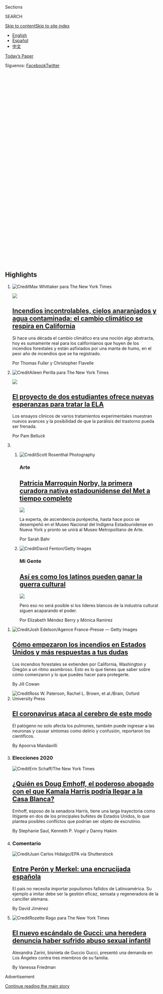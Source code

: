 <div id="app">

<div>

<div class="NYTAppHideMasthead css-1r6wvpq e1suatyy0">

<div class="section css-ui9rw0 e1suatyy2">

<div class="css-11hrj97 er09x8g0">

<div class="css-6n7j50">

</div>

<span class="css-1dv1kvn">Sections</span>

<div class="css-10488qs">

<span class="css-1dv1kvn">SEARCH</span>

</div>

[Skip to content](#site-content)[Skip to site
index](#site-index)

</div>

<div class="css-8xdxq2 e1huz5gh0">

</div>

<div class="css-8pe5zk">

  - [English](/)
  - [Español](https://www.nytimes3xbfgragh.onion/es/)
  - [中文](https://cn.nytimes3xbfgragh.onion)

</div>

</div>

<div id="masthead-bar-one" class="section hasLinks css-sxh6us e1csuq9d3">

<div class="css-4xv533 e1csuq9d0">

</div>

<div class="css-1uqjmks e1csuq9d1">

</div>

<div class="css-9e9ivx">

[](https://myaccount.nytimes3xbfgragh.onion/auth/login?response_type=cookie&client_id=vi)

</div>

<div class="css-1bvtpon e1csuq9d2">

[Today’s Paper](https://www.nytimes3xbfgragh.onion/section/todayspaper)

</div>

<div class="css-bfvq22 e1csuq9d4">

<div class="css-krcwou">

<span class="css-lmhjtr">Síguenos:
</span>[Facebook](https://www.facebookcorewwwi.onion/nytimeses/)[Twitter](https://twitter.com/nytimesES)

</div>

</div>

</div>

<div class="css-stscvm">

<div class="css-158f1cv" data-testid="masthead-desktop-logo">

</div>

</div>

<div class="css-wu78io">

</div>

<div class="css-1y7qxpi" data-aria-hidden="true" style="visibility:hidden">

<div class="css-1llhclm">

  - 
  - 
  - [World](https://www.nytimes3xbfgragh.onion/section/world)

  - [U.S.](https://www.nytimes3xbfgragh.onion/section/us)

  - [Politics](https://www.nytimes3xbfgragh.onion/section/politics)

  - [N.Y.](https://www.nytimes3xbfgragh.onion/section/nyregion)

  - [Business](https://www.nytimes3xbfgragh.onion/section/business)

  - [Opinion](https://www.nytimes3xbfgragh.onion/section/opinion)

  - [Tech](https://www.nytimes3xbfgragh.onion/section/technology)

  - [Science](https://www.nytimes3xbfgragh.onion/section/science)

  - [Health](https://www.nytimes3xbfgragh.onion/section/health)

  - [Sports](https://www.nytimes3xbfgragh.onion/section/sports)

  - [Arts](https://www.nytimes3xbfgragh.onion/section/arts)

  - [Books](https://www.nytimes3xbfgragh.onion/section/books)

  - [Style](https://www.nytimes3xbfgragh.onion/section/style)

  - [Food](https://www.nytimes3xbfgragh.onion/section/food)

  - [Travel](https://www.nytimes3xbfgragh.onion/section/travel)

  - [Magazine](https://www.nytimes3xbfgragh.onion/section/magazine)

  - [T Magazine](https://www.nytimes3xbfgragh.onion/section/t-magazine)

  - [Real
Estate](https://www.nytimes3xbfgragh.onion/section/realestate)

  - [Video](https://www.nytimes3xbfgragh.onion/video)

</div>

</div>

</div>

</div>

<div data-aria-hidden="false">

<div id="site-content" data-role="main">

<div class="css-1ffjgkm">

</div>

<div id="collection-espanol" class="section css-oji1ln e9abtgs0">

<div class="css-pjfx7q ekkqrpp0">

<div id="collection-highlights-container" class="section css-1dhf938 e46isfb1">

<div class="css-gfgt40 ekkqrpp1">

## Highlights

1.  ![<span class="css-1nk1g0h e1oaj3zl2"><span class="css-1dv1kvn">Credit</span>Max
    Whittaker para The New York
    Times</span>](https://static01.graylady3jvrrxbe.onion/images/2020/09/10/us/12fires-climate-ES-00/merlin_176789718_5f263a18-3f3d-421d-ae11-781274a9d1bf-videoLarge.jpg)
    
    <div class="css-7l6h4f">
    
    <div class="css-1dqkjed">
    
    [![](https://static01.graylady3jvrrxbe.onion/images/2020/09/10/us/12fires-climate-ES-00/merlin_176789718_5f263a18-3f3d-421d-ae11-781274a9d1bf-thumbStandard.jpg)](/es/2020/09/12/espanol/estados-unidos/cambio-climatico-incendios.html)
    
    </div>
    
    ## [Incendios incontrolables, cielos anaranjados y agua contaminada: el cambio climático se respira en California](/es/2020/09/12/espanol/estados-unidos/cambio-climatico-incendios.html)
    
    Si hace una década el cambio climático era una noción algo
    abstracta, hoy es sumamente real para los californianos que huyen de
    los incendios forestales y están asfixiados por una manta de humo,
    en el peor año de incendios que se ha
    registrado.
    
    <span class="css-me3p27"></span><span class="css-1dydysp e4e4i5l3"></span><span class="css-9voj2j">Por
    <span class="css-1baulvz" itemprop="name">Thomas Fuller</span> y
    <span class="css-1baulvz last-byline" itemprop="name">Christopher
    Flavelle</span></span>
    
    </div>

2.  ![<span class="css-1nk1g0h e1oaj3zl2"><span class="css-1dv1kvn">Credit</span>Aileen
    Perilla para The New York
    Times</span>](https://static01.graylady3jvrrxbe.onion/images/2020/09/08/science/10sci-als-es-00/merlin_176266437_3cc8b3fd-fdbd-4abd-bfed-b7904b1055bf-videoLarge.jpg)
    
    <div class="css-7l6h4f">
    
    <div class="css-1dqkjed">
    
    [![](https://static01.graylady3jvrrxbe.onion/images/2020/09/08/science/10sci-als-es-00/merlin_176266437_3cc8b3fd-fdbd-4abd-bfed-b7904b1055bf-thumbStandard.jpg)](/es/2020/09/11/espanol/ciencia-y-tecnologia/ela-reto-hielo.html)
    
    </div>
    
    ## [El proyecto de dos estudiantes ofrece nuevas esperanzas para tratar la ELA](/es/2020/09/11/espanol/ciencia-y-tecnologia/ela-reto-hielo.html)
    
    Los ensayos clínicos de varios tratamientos experimentales muestran
    nuevos avances y la posibilidad de que la parálisis del trastorno
    pueda ser
    frenada.
    
    <span class="css-me3p27"></span><span class="css-1dydysp e4e4i5l3"></span><span class="css-9voj2j">Por
    <span class="css-1baulvz last-byline" itemprop="name">Pam
    Belluck</span></span>
    
    </div>

3.  1.  ![<span class="css-1nk1g0h e1oaj3zl2"><span class="css-1dv1kvn">Credit</span>Scott
        Rosenthal
        Photography</span>](https://static01.graylady3jvrrxbe.onion/images/2020/09/10/arts/11met-item-ES/09met-item-videoLarge.jpg)
        
        <div class="css-7l6h4f">
        
        ### Arte
        
        ## [Patricia Marroquin Norby, la primera curadora nativa estadounidense del Met a tiempo completo](/es/2020/09/12/espanol/cultura/patricia-marroquin-norby-curadora-met.html)
        
        <div class="css-ajkwsy">
        
        [![](https://static01.graylady3jvrrxbe.onion/images/2020/09/10/arts/11met-item-ES/09met-item-thumbStandard.jpg)](/es/2020/09/12/espanol/cultura/patricia-marroquin-norby-curadora-met.html)
        
        </div>
        
        La experta, de ascendencia purépecha, hasta hace poco se
        desempeñó en el Museo Nacional del Indígena Estadounidense en
        Nueva York y pronto se unirá al Museo Metropolitano de
        Arte.
        
        <span class="css-me3p27"></span><span class="css-1dydysp e4e4i5l3"></span><span class="css-9voj2j">Por
        <span class="css-1baulvz last-byline" itemprop="name">Sarah
        Bahr</span></span>
        
        </div>
    
    2.  ![<span class="css-1nk1g0h e1oaj3zl2"><span class="css-1dv1kvn">Credit</span>David
        Fenton/Getty
        Images</span>](https://static01.graylady3jvrrxbe.onion/images/2020/09/02/opinion/04Mendez-BerryRamirez-ES-00/02Mendez-BerryRamirez14-videoLarge.jpg)
        
        <div class="css-7l6h4f">
        
        ### Mi Gente
        
        ## [Así es como los latinos pueden ganar la guerra cultural](/es/2020/09/11/espanol/opinion/latinos-trump-elecciones.html)
        
        <div class="css-ajkwsy">
        
        [![](https://static01.graylady3jvrrxbe.onion/images/2020/09/02/opinion/04Mendez-BerryRamirez-ES-00/02Mendez-BerryRamirez14-thumbStandard.jpg)](/es/2020/09/11/espanol/opinion/latinos-trump-elecciones.html)
        
        </div>
        
        Pero eso no será posible si los líderes blancos de la industria
        cultural siguen acaparando el
        poder.
        
        <span class="css-me3p27"></span><span class="css-1dydysp e4e4i5l3"></span><span class="css-9voj2j">Por
        <span class="css-1baulvz" itemprop="name">Elizabeth Méndez
        Berry</span> y
        <span class="css-1baulvz last-byline" itemprop="name">Mónica
        Ramírez</span></span>
        
        </div>

</div>

<div class="css-1xdhyk6 e46isfb0">

<div class="css-zk12ih ef6si7p0">

1.  ![<span class="css-1hhnwbi e1oaj3zl2"><span class="css-1dv1kvn">Credit</span>Josh
    Edelson/Agence France-Presse — Getty
    Images</span>](https://static01.graylady3jvrrxbe.onion/images/2020/09/09/us/10Fire-Questions-ES/09WILDFIRES-oroville-videoLarge.jpg)
    
    <div class="css-10wtrbd">
    
    ## [Cómo empezaron los incendios en Estados Unidos y más respuestas a tus dudas](/es/2020/09/10/espanol/estados-unidos/incendios-california-oregon-washington.html)
    
    Los incendios forestales se extienden por California, Washington y
    Oregón a un ritmo asombroso. Esto es lo que tienes que saber sobre
    cómo comenzaron y lo que puedes hacer para
    protegerte.
    
    <span class="css-me3p27"></span><span class="css-1dydysp e4e4i5l3"></span><span class="css-9voj2j">By
    <span class="css-1baulvz last-byline" itemprop="name">Jill
    Cowan</span></span>
    
    </div>

2.  ![<span class="css-1hhnwbi e1oaj3zl2"><span class="css-1dv1kvn">Credit</span>Ross
    W. Paterson, Rachel L. Brown, et al./Brain, Oxford University
    Press</span>](https://static01.graylady3jvrrxbe.onion/images/2020/09/11/world/11virus-Brain-Es-00/merlin_176768649_e613dbc2-a6b1-4fb8-9d90-ebd5bd0e63b7-videoLarge.jpg)
    
    <div class="css-10wtrbd">
    
    ## [El coronavirus ataca al cerebro de este modo](/es/2020/09/11/espanol/ciencia-y-tecnologia/cerebro-coronavirus.html)
    
    El patógeno no solo afecta los pulmones, también puede ingresar a
    las neuronas y causar síntomas como delirio y confusión, reportaron
    los
    científicos.
    
    <span class="css-me3p27"></span><span class="css-1dydysp e4e4i5l3"></span><span class="css-9voj2j">By
    <span class="css-1baulvz last-byline" itemprop="name">Apoorva
    Mandavilli</span></span>
    
    </div>

3.  ### Elecciones 2020
    
    ![<span class="css-1hhnwbi e1oaj3zl2"><span class="css-1dv1kvn">Credit</span>Erin
    Schaff/The New York
    Times</span>](https://static01.graylady3jvrrxbe.onion/images/2020/09/09/us/politics/11HARRIS-HUSBAND-ES-00/merlin_175925436_a4d33153-cc30-479f-80ea-d565efab0624-videoLarge.jpg)
    
    <div class="css-10wtrbd">
    
    ## [¿Quién es Doug Emhoff, el poderoso abogado con el que Kamala Harris podría llegar a la Casa Blanca?](/es/2020/09/11/espanol/doug-emhoff-esposo-kamala-harris.html)
    
    Emhoff, esposo de la senadora Harris, tiene una larga trayectoria
    como litigante en dos de los principales bufetes de Estados Unidos,
    lo que plantea posibles conflictos que podrían ser objeto de
    escrutinio.
    
    <span class="css-me3p27"></span><span class="css-1dydysp e4e4i5l3"></span><span class="css-9voj2j">By
    <span class="css-1baulvz" itemprop="name">Stephanie Saul</span>,
    <span class="css-1baulvz" itemprop="name">Kenneth P. Vogel</span> y
    <span class="css-1baulvz last-byline" itemprop="name">Danny
    Hakim</span></span>
    
    </div>

4.  ### Comentario
    
    ![<span class="css-1hhnwbi e1oaj3zl2"><span class="css-1dv1kvn">Credit</span>Juan
    Carlos Hidalgo/EPA vía
    Shutterstock</span>](https://static01.graylady3jvrrxbe.onion/images/2020/09/10/multimedia/10Jimenez-ES-2/10Jimenez-ES-2-videoLarge.jpg)
    
    <div class="css-10wtrbd">
    
    ## [Entre Perón y Merkel: una encrucijada española](/es/2020/09/10/espanol/opinion/pablo-iglesias-irene-montero.html)
    
    El país no necesita importar populismos fallidos de Latinoamérica.
    Su ejemplo a imitar debe ser la gestión eficaz, sensata y
    regeneradora de la canciller
    alemana.
    
    <span class="css-me3p27"></span><span class="css-1dydysp e4e4i5l3"></span><span class="css-9voj2j">By
    <span class="css-1baulvz last-byline" itemprop="name">David
    Jiménez</span></span>
    
    </div>

5.  ![<span class="css-1hhnwbi e1oaj3zl2"><span class="css-1dv1kvn">Credit</span>Rozette
    Rago para The New York
    Times</span>](https://static01.graylady3jvrrxbe.onion/images/2020/09/10/fashion/10GucciSexAbuse-ES-00/09GUCCI-zarini-videoLarge-v2.jpg)
    
    <div class="css-10wtrbd">
    
    ## [El nuevo escándalo de Gucci: una heredera denuncia haber sufrido abuso sexual infantil](/es/2020/09/10/espanol/estilos-de-vida/gucci-abuso-sexual.html)
    
    Alexandra Zarini, bisnieta de Guccio Gucci, presentó una demanda en
    Los Ángeles contra tres miembros de su
    familia.
    
    <span class="css-me3p27"></span><span class="css-1dydysp e4e4i5l3"></span><span class="css-9voj2j">By
    <span class="css-1baulvz last-byline" itemprop="name">Vanessa
    Friedman</span></span>
    
    </div>

</div>

</div>

</div>

<div id="mid1-wrapper" class="css-1mn4oms eaca97t0" type="rank">

<div id="mid1-slug" class="css-1tag3rd eaca97t1">

Advertisement

</div>

[Continue reading the main
story](#after-mid1)

<div id="mid1" class="ad mid1-wrapper" style="text-align:center;height:100%;display:block">

</div>

<div id="after-mid1">

</div>

</div>

<div class="section 5-band-intl-opinion css-1lg967b ep7jkp60">

## [Opinión](/es/section/opinion)

[Más en Opinión
    »](/es/section/opinion)

1.  ![<span class="css-3d70fe e1oaj3zl2"><span class="css-1dv1kvn">Credit</span>Erin
    Schaff/The New York
    Times</span>](https://static01.graylady3jvrrxbe.onion/images/2020/08/29/opinion/03Guerrero-ES/30Guerrero-videoLarge-v2.jpg)
    
    <div class="css-10wtrbd">
    
    ## <span class="css-1baulvz last-byline" itemprop="name">Jean Guerrero</span>
    
    ## [El Estados Unidos distópico de Stephen Miller](/es/2020/09/03/espanol/opinion/stephen-miller-trump.html)
    
    El lenguaje es una herramienta para moldear mentes y el asesor de
    Donald Trump sabe cómo convertirlo en un
    arma.
    
    <span class="css-me3p27"></span><span class="css-1dydysp e4e4i5l3"></span><span class="css-9voj2j">By
    <span class="css-1baulvz last-byline" itemprop="name">Jean
    Guerrero</span></span>
    
    </div>

2.  ![<span class="css-3d70fe e1oaj3zl2"><span class="css-1dv1kvn">Credit</span>Henry
    Romero/Reuters</span>](https://static01.graylady3jvrrxbe.onion/images/2020/09/03/multimedia/03Fonseca-ES/03Fonseca-ES-videoLarge.jpg)
    
    <div class="css-10wtrbd">
    
    ## <span class="css-1baulvz last-byline" itemprop="name">Diego Fonseca</span>
    
    ## [La doble moral de nuestros gobiernos](/es/2020/09/03/espanol/opinion/amlo-corrupcion.html)
    
    Si eres de Latinoamérica quizás reconozcas una serie de dobles
    estándares de tu gobierno, por ejemplo: se persiguen actos de
    corrupción del pasado pero se justifican los de sus
    aliados.
    
    <span class="css-me3p27"></span><span class="css-1dydysp e4e4i5l3"></span><span class="css-9voj2j">By
    <span class="css-1baulvz last-byline" itemprop="name">Diego
    Fonseca</span></span>
    
    </div>

3.  ![<span class="css-3d70fe e1oaj3zl2"><span class="css-1dv1kvn">Credit</span>Tatiana
    Fernandez/Associated
    Press</span>](https://static01.graylady3jvrrxbe.onion/images/2020/09/02/multimedia/02Casas-ES/merlin_174266055_c9045fb5-e91c-4d32-8fac-8733836285b3-videoLarge.jpg)
    
    <div class="css-10wtrbd">
    
    ## <span class="css-1baulvz last-byline" itemprop="name">Kevin Casas Z.</span>
    
    ## [Lo que América Latina puede aprender de las elecciones durante la pandemia](/es/2020/09/02/espanol/opinion/elecciones-coronavirus.html)
    
    Este es el momento para modernizar nuestros sistemas electorales.
    Debemos introducir mecanismos especiales de votación que no
    erosionen la confianza en la integridad de los
    comicios.
    
    <span class="css-me3p27"></span><span class="css-1dydysp e4e4i5l3"></span><span class="css-9voj2j">By
    <span class="css-1baulvz last-byline" itemprop="name">Kevin Casas
    Z.</span></span>
    
    </div>

4.  1.  ![<span class="css-3d70fe e1oaj3zl2"><span class="css-1dv1kvn">Credit</span>Mario
        Guzmán/EPA vía
        Shutterstock</span>](https://static01.graylady3jvrrxbe.onion/images/2020/08/31/multimedia/31Wiener-ES/merlin_159943107_7965f46a-6b85-40fc-97f7-25aecc4ba27d-videoLarge.jpg)
        
        <div class="css-10wtrbd">
        
        ## <span class="css-1baulvz last-byline" itemprop="name">Gabriela Wiener</span>
        
        ## [Diego Luna piensa que en México ‘hay que entrarle a los matices’](/es/2020/08/31/espanol/opinion/diego-luna-pan-y-circo.html)
        
        El actor es una estrella de Hollywood, pero también un
        activista. Es parte de una élite cultural, pero también le da
        voz a los temas menos visibles de la agenda política. Son
        aparentes contradicciones que profundiza en esta
        entrevista.
        
        <span class="css-me3p27"></span><span class="css-1dydysp e4e4i5l3"></span><span class="css-9voj2j">By
        <span class="css-1baulvz last-byline" itemprop="name">Gabriela
        Wiener</span></span>
        
        </div>
    
    2.  ![<span class="css-3d70fe e1oaj3zl2"><span class="css-1dv1kvn">Credit</span>Bryan
        Woolston/Reuters</span>](https://static01.graylady3jvrrxbe.onion/images/2020/09/07/opinion/09Krugman-ES/merlin_176518893_18b2743f-613a-4401-98d5-8cd50f8781eb-videoLarge.jpg)
        
        <div class="css-10wtrbd">
        
        ## <span class="css-1baulvz last-byline" itemprop="name">Paul Krugman</span>
        
        ## [La miseria interna bruta está en ascenso](/es/2020/09/09/espanol/opinion/trump-empleo-economia.html)
        
        Las ayudas económicas no llegan a quienes las necesitan
        más.
        
        <span class="css-me3p27"></span><span class="css-1dydysp e4e4i5l3"></span><span class="css-9voj2j">By
        <span class="css-1baulvz last-byline" itemprop="name">Paul
        Krugman</span></span>
        
        </div>

</div>

</div>

<div class="css-7uvy9 e1o5byef0">

<div class="css-15cbhtu">

  - [Lo más reciente](#stream-panel)
  - <span class="css-6n7j50">Buscar</span>
    <div class="control">
    <div class="label-container css-1dv1kvn">
    Buscar
    </div>
    <div class="css-wm4t3d">
    **<span id="clear-search-input" class="css-1dv1kvn">Clear this text
    input</span>
    </div>
    </div>
    <span class="css-1iovbfw"></span>

<div id="stream-panel" class="section css-1tsihup e1jz0cab1">

<div class="css-13mho3u">

1.  
    
    <div class="css-1cp3ece">
    
    <div class="css-1l4spti">
    
    [](/es/2020/09/11/espanol/trump-woodward-coronavirus.html)
    
    <div class="css-79elbk">
    
    ![](https://static01.graylady3jvrrxbe.onion/images/2020/09/04/opinion/04cohenWeb/04cohenWeb-thumbWide.jpg?quality=75&auto=webp&disable=upscale)
    
    </div>
    
    ### <span class="css-m70j1g">El Times</span>
    
    ## Un cazavirus venezolano en Nueva York
    
    La epidemia de los dientes rotos, una encrucijada en España,
    escándalo en la familia Gucci y más para tu fin de semana.
    
    <div class="css-1nqbnmb ea5icrr0">
    
    Por <span class="css-1n7hynb">Elda
    Cantú</span>
    
    </div>
    
    </div>
    
    <div class="css-1kjito4 e1xfvim33">
    
    </div>
    
    </div>

2.  
    
    <div class="css-1cp3ece">
    
    <div class="css-1l4spti">
    
    [](/es/2020/09/10/espanol/estados-unidos/bob-woodward-trump-rage.html)
    
    <div class="css-79elbk">
    
    ![](https://static01.graylady3jvrrxbe.onion/images/2020/09/09/us/politics/10dc-takeaways-ES/merlin_157241838_1fd9a832-0b1c-4629-8284-687391bc83cf-thumbWide.jpg?quality=75&auto=webp&disable=upscale)
    
    </div>
    
    ## ‘Rage’: cinco claves del nuevo libro sobre Donald Trump
    
    El periodista Bob Woodward revela que el presidente trató de
    restarle importancia a la gravedad del coronavirus y denigró
    repetidamente al ejército de Estados Unidos.
    
    <div class="css-1nqbnmb ea5icrr0">
    
    Por <span class="css-1n7hynb">Aishvarya Kavi</span>
    
    </div>
    
    <div class="css-185051n">
    
    [Read in
    English](https://www.nytimes3xbfgragh.onion/2020/09/09/us/politics/woodward-trump-rage-takeaways.html "Read in English")
    
    </div>
    
    </div>
    
    <div class="css-1kjito4 e1xfvim33">
    
    </div>
    
    </div>

3.  
    
    <div class="css-1cp3ece">
    
    <div class="css-1l4spti">
    
    [](/es/2020/09/10/espanol/deportes/barcelona-bartomeu.html)
    
    <div class="css-79elbk">
    
    ![](https://static01.graylady3jvrrxbe.onion/images/2020/02/25/sports/10Barcelona-ES-00/merlin_169341525_55bde13f-5bf8-4817-b0a0-ee474cb12d2c-thumbWide.jpg?quality=75&auto=webp&disable=upscale)
    
    </div>
    
    ### <span class="css-m70j1g">Futbol</span>
    
    ## Unos socios del Barcelona quieren a Bartomeu fuera del club y han puesto manos a la obra
    
    Un grupo de hinchas del Barcelona debe recoger miles de firmas
    manuscritas en dos semanas para someter a votación la salida del
    impopular presidente del equipo.
    
    <div class="css-1nqbnmb ea5icrr0">
    
    Por <span class="css-1n7hynb">Tariq Panja</span>
    
    </div>
    
    <div class="css-185051n">
    
    [Read in
    English](https://www.nytimes3xbfgragh.onion/2020/09/08/sports/soccer/barcelona-bartomeu.html "Read in English")
    
    </div>
    
    </div>
    
    <div class="css-1kjito4 e1xfvim33">
    
    </div>
    
    </div>

4.  
    
    <div class="css-1cp3ece">
    
    <div class="css-1l4spti">
    
    [](/es/2020/09/10/espanol/estados-unidos/incendios-california.html)
    
    <div class="css-79elbk">
    
    ![](https://static01.graylady3jvrrxbe.onion/images/2020/09/09/us/10fires-sky-ES-00/09fires-sky01alt-thumbWide.jpg?quality=75&auto=webp&disable=upscale)
    
    </div>
    
    ## Los incendios ocultaron el sol en la bahía de San Francisco
    
    Por todo el norte de California, las columnas de humo de un incendio
    forestal que atravesó las estribaciones de la Sierra Nevada se
    elevaron a la atmósfera y convirtieron el día en un espeluznante
    crepúsculo.
    
    <div class="css-1nqbnmb ea5icrr0">
    
    Por <span class="css-1n7hynb">Thomas Fuller</span>
    
    </div>
    
    <div class="css-185051n">
    
    [Read in
    English](https://www.nytimes3xbfgragh.onion/2020/09/09/us/pictures-photos-california-fires.html "Read in English")
    
    </div>
    
    </div>
    
    <div class="css-1kjito4 e1xfvim33">
    
    </div>
    
    </div>

5.  
    
    <div class="css-1cp3ece">
    
    <div class="css-1l4spti">
    
    [](/es/2020/09/10/espanol/cultura/cecilia-romo-coronavirus.html)
    
    <div class="css-79elbk">
    
    ![](https://static01.graylady3jvrrxbe.onion/images/2020/09/04/obituaries/10romo-es-00/merlin_176545602_cdbf7ebb-cda0-4166-a699-a34a5616e509-thumbWide.jpg?quality=75&auto=webp&disable=upscale)
    
    </div>
    
    ### <span class="css-m70j1g">Obituario</span>
    
    ## Cecilia Romo, la actriz mexicana de los personajes rebeldes
    
    Interpretó a personajes complejos como brujas y monjas, y tenía un
    don para la comedia. Murió de coronavirus.
    
    <div class="css-1nqbnmb ea5icrr0">
    
    Por <span class="css-1n7hynb">Maya Averbuch</span>
    
    </div>
    
    <div class="css-185051n">
    
    [Read in
    English](https://www.nytimes3xbfgragh.onion/2020/09/08/obituaries/cecilia-romo-dead-coronavirus.html "Read in English")
    
    </div>
    
    </div>
    
    <div class="css-1kjito4 e1xfvim33">
    
    </div>
    
    </div>

6.  
    
    <div class="css-1cp3ece">
    
    <div class="css-1l4spti">
    
    [](/es/2020/09/10/espanol/ciencia-y-tecnologia/Alberto-Paniz-Mondolf-coronavirus-ninos.html)
    
    <div class="css-79elbk">
    
    ![](https://static01.graylady3jvrrxbe.onion/images/2020/09/20/multimedia/10PAR-MISC-SCIENTIST-ES-00/merlin_176141634_c7181cb2-3e3a-4327-9c6c-c964dad5714e-thumbWide.jpg?quality=75&auto=webp&disable=upscale)
    
    </div>
    
    ## El ‘cazador de virus’ venezolano que investiga el misterio de la covid en los niños
    
    Alberto Paniz-Mondolfi trató algunas de las enfermedades infecciosas
    más terribles en su país. Ahora esa experiencia lo ayuda a
    investigar el síndrome inflamatorio multisistémico en niños.
    
    <div class="css-1nqbnmb ea5icrr0">
    
    Por <span class="css-1n7hynb">Melinda Wenner Moyer</span>
    
    </div>
    
    <div class="css-185051n">
    
    [Read in
    English](https://www.nytimes3xbfgragh.onion/2020/09/09/parenting/children-coronavirus-sickness.html "Read in English")
    
    </div>
    
    </div>
    
    <div class="css-1kjito4 e1xfvim33">
    
    </div>
    
    </div>

7.  
    
    <div class="css-1cp3ece">
    
    <div class="css-1l4spti">
    
    [](/es/2020/09/09/espanol/ciencia-y-tecnologia/salud-mental-coronavirus.html)
    
    <div class="css-79elbk">
    
    ![](https://static01.graylady3jvrrxbe.onion/images/2020/09/05/science/09Mental-ES-00/05VIRUS-MENTAL1-thumbWide.jpg?quality=75&auto=webp&disable=upscale)
    
    </div>
    
    ## ¿Qué efectos mentales tiene una prolongada convalecencia de COVID-19?
    
    “Te hace sentir deprimida, ansiosa porque crees que no va a acabar
    nunca”.
    
    <div class="css-1nqbnmb ea5icrr0">
    
    Por <span class="css-1n7hynb">Emma Goldberg</span>
    
    </div>
    
    <div class="css-185051n">
    
    [Read in
    English](https://www.nytimes3xbfgragh.onion/2020/09/07/health/coronavirus-mental-health-long-hauler.html "Read in English")
    
    </div>
    
    </div>
    
    <div class="css-1kjito4 e1xfvim33">
    
    </div>
    
    </div>

8.  
    
    <div class="css-1cp3ece">
    
    <div class="css-1l4spti">
    
    [](/es/2020/09/09/espanol/estados-unidos/vacuna-coronavirus-espionaje.html)
    
    <div class="css-79elbk">
    
    ![](https://static01.graylady3jvrrxbe.onion/images/2020/09/06/us/politics/09VIRUS-INTEL-ES-00/merlin_172039368_ae954102-4fba-4dd0-8afd-f066baa7b919-thumbWide.jpg?quality=75&auto=webp&disable=upscale)
    
    </div>
    
    ## Espías, hackeos y agencias de seguridad: la otra cara de las vacunas contra el coronavirus
    
    Las guerras de los servicios de inteligencia por la investigación de
    vacunas se han intensificado a medida que China y Rusia amplían sus
    esfuerzos para robarse el trabajo estadounidense, tanto en
    institutos de investigación como en empresas.
    
    <div class="css-1nqbnmb ea5icrr0">
    
    Por <span class="css-1n7hynb">Julian E. Barnes <span>y</span>
    Michael Venutolo-Mantovani</span>
    
    </div>
    
    <div class="css-185051n">
    
    [Read in
    English](https://www.nytimes3xbfgragh.onion/2020/09/05/us/politics/coronavirus-vaccine-espionage.html "Read in English")
    
    </div>
    
    </div>
    
    <div class="css-1kjito4 e1xfvim33">
    
    </div>
    
    </div>

9.  
    
    <div class="css-1cp3ece">
    
    <div class="css-1l4spti">
    
    [](/es/2020/09/09/espanol/ciencia-y-tecnologia/vacuna-cruda-mascarilla-coronavirus.html)
    
    <div class="css-79elbk">
    
    ![](https://static01.graylady3jvrrxbe.onion/images/2020/09/08/science/09sci-VIRUS-MASK-ES/08VIRUS-MASK-thumbWide.jpg?quality=75&auto=webp&disable=upscale)
    
    </div>
    
    ## ¿Y si las mascarillas pudieran ayudar a inmunizarnos contra el coronavirus?
    
    Los científicos plantean una idea provocadora, que no ha sido
    comprobada: que las mascarillas exponen al usuario a la cantidad
    justa de virus para provocar una respuesta inmunitaria protectora.
    
    <div class="css-1nqbnmb ea5icrr0">
    
    Por <span class="css-1n7hynb">Katherine J. Wu</span>
    
    </div>
    
    <div class="css-185051n">
    
    [Read in
    English](https://www.nytimes3xbfgragh.onion/2020/09/08/health/covid-masks-immunity.html "Read in English")[Read
    in
    English](https://www.nytimes3xbfgragh.onion/2020/09/08/health/covid-masks-immunity.html "Read in English")
    
    </div>
    
    </div>
    
    <div class="css-1kjito4 e1xfvim33">
    
    </div>
    
    </div>

10. 
    
    <div class="css-1cp3ece">
    
    <div class="css-1l4spti">
    
    [](/es/2020/09/09/espanol/opinion/bolivia-arce-mas-socialismo.html)
    
    <div class="css-79elbk">
    
    ![](https://static01.graylady3jvrrxbe.onion/images/2020/09/09/multimedia/09vonvacano-ES-1/merlin_169115697_8a75c4ab-6de6-441f-91ba-3ec9113523da-thumbWide.jpg?quality=75&auto=webp&disable=upscale)
    
    </div>
    
    ### <span class="css-m70j1g">Comentario</span>
    
    ## Cómo sacar a Bolivia del atolladero
    
    El país debe retornar al socialismo para reanudar la prosperidad y
    conjurar el caos.
    
    <div class="css-1nqbnmb ea5icrr0">
    
    Por <span class="css-1n7hynb">Diego von Vacano</span>
    
    </div>
    
    <div class="css-185051n">
    
    [Read in
    English](https://www.nytimes3xbfgragh.onion/es/2020/09/09/opinion/contributors/bolivia-socialism-arce-elections-morales.html?action=click&module=Opinion&pgtype=Homepage "Read in English")
    
    </div>
    
    </div>
    
    <div class="css-1kjito4 e1xfvim33">
    
    </div>
    
    </div>

<div class="css-13mho3u">

<div class="css-1t62hi8">

<div class="css-1stvaey">

Ver
más

<div>

<div style="border:0;clip:rect(0 0 0 0);height:1px;margin:-1px;overflow:hidden;white-space:nowrap;padding:0;width:1px;position:absolute" data-role="log" data-aria-live="assertive">

</div>

<div style="border:0;clip:rect(0 0 0 0);height:1px;margin:-1px;overflow:hidden;white-space:nowrap;padding:0;width:1px;position:absolute" data-role="log" data-aria-live="assertive">

</div>

<div style="border:0;clip:rect(0 0 0 0);height:1px;margin:-1px;overflow:hidden;white-space:nowrap;padding:0;width:1px;position:absolute" data-role="log" data-aria-live="polite">

</div>

<div style="border:0;clip:rect(0 0 0 0);height:1px;margin:-1px;overflow:hidden;white-space:nowrap;padding:0;width:1px;position:absolute" data-role="log" data-aria-live="polite">

</div>

</div>

</div>

</div>

</div>

</div>

<div class="css-g6hk37 supplemental">

<div id="mid2-wrapper" class="css-10wkyv7 eaca97t0" type="lede">

<div id="mid2-slug" class="css-1tag3rd eaca97t1">

Advertisement

</div>

[Continue reading the main
story](#after-mid2)

<div id="mid2" class="ad mid2-wrapper" style="text-align:center;height:100%;display:block;min-height:250px">

</div>

<div id="after-mid2">

</div>

</div>

<div id="mktg-wrapper" class="css-oxle51 eaca97t0" type="mktg">

<div id="mktg-slug" class="css-1tag3rd eaca97t1">

Advertisement

</div>

[Continue reading the main
story](#after-mktg)

<div id="mktg" class="ad mktg-wrapper" style="text-align:center;height:100%;display:block">

</div>

<div id="after-mktg">

</div>

</div>

</div>

</div>

</div>

</div>

</div>

</div>

## Site Index

<div>

</div>

## Site Information Navigation

  - [© <span>2020</span> <span>The New York Times
    Company</span>](https://help.nytimes3xbfgragh.onion/hc/en-us/articles/115014792127-Copyright-notice)

<!-- end list -->

  - [NYTCo](https://www.nytco.com/)
  - [Contact
    Us](https://help.nytimes3xbfgragh.onion/hc/en-us/articles/115015385887-Contact-Us)
  - [Work with us](https://www.nytco.com/careers/)
  - [Advertise](https://nytmediakit.com/)
  - [T Brand Studio](http://www.tbrandstudio.com/)
  - [Your Ad
    Choices](https://www.nytimes3xbfgragh.onion/privacy/cookie-policy#how-do-i-manage-trackers)
  - [Privacy](https://www.nytimes3xbfgragh.onion/privacy)
  - [Terms of
    Service](https://help.nytimes3xbfgragh.onion/hc/en-us/articles/115014893428-Terms-of-service)
  - [Terms of
    Sale](https://help.nytimes3xbfgragh.onion/hc/en-us/articles/115014893968-Terms-of-sale)
  - [Site
    Map](https://spiderbites.nytimes3xbfgragh.onion)
  - [Help](https://help.nytimes3xbfgragh.onion/hc/en-us)
  - [Subscriptions](https://www.nytimes3xbfgragh.onion/subscription?campaignId=37WXW)

</div>

</div>
